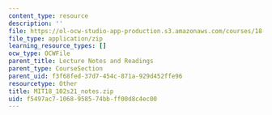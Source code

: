 ```yaml
---
content_type: resource
description: ''
file: https://ol-ocw-studio-app-production.s3.amazonaws.com/courses/18-102-introduction-to-functional-analysis-spring-2021/f5497ac71068958574bbff00d8c4ec00_MIT18_102s21_notes.zip
file_type: application/zip
learning_resource_types: []
ocw_type: OCWFile
parent_title: Lecture Notes and Readings
parent_type: CourseSection
parent_uid: f3f68fed-37d7-454c-871a-929d452ffe96
resourcetype: Other
title: MIT18_102s21_notes.zip
uid: f5497ac7-1068-9585-74bb-ff00d8c4ec00
---
```


